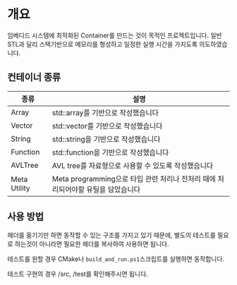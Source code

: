 # 개요
임베디드 시스템에 최적화된 Container를 만드는 것이 목적인 프로젝트입니다. 
일반 STL과 달리 스택기반으로 메모리를 형성하고 일정한 실행 시간을 가지도록 의도하였습니다.

## 컨테이너 종류
|종류|설명|
|------|---|
|Array|std::array를 기반으로 작성했습니다|
|Vector|std::vector를 기반으로 작성했습니다|
|String|std::string을 기반으로 작성했습니다|
|Function|std::function을 기반으로 작성했습니다|
|AVLTree|AVL tree를 자료형으로 사용할 수 있도록 작성했습니다|
|Meta Utility|Meta programming으로 타입 관련 처리나 전처리 때에 처리되어야할 유틸을 담았습니다|

## 사용 방법
헤더를 옮기기만 하면 동작할 수 있는 구조를 가지고 있기 때문에, 별도의 테스트를 필요로 하는것이 아니라면 필요한 헤더를 복사하여 사용하면 됩니다. 

테스트를 원할 경우 CMake나 `build_and_run.ps1`스크립트를 실행하면 동작합니다.

테스트 구현의 경우 /src, /test를 확인해주시면 됩니다.
